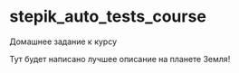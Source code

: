 # stepik_auto_tests_course
Домашнее задание к курсу

Тут будет написано лучшее описание на планете Земля!